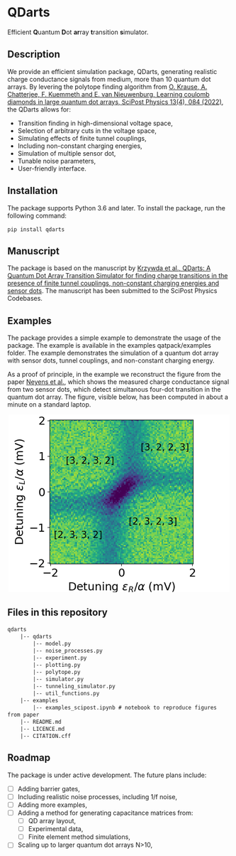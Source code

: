 # QDarts
Efficient **Q**uantum **D**ot **ar**ray **t**ransition **s**imulator. 

## Description
We provide an efficient simulation package, QDarts, generating realistic charge conductance signals from medium, more than 10 quantum dot arrays. By levering the polytope finding algorithm from [O. Krause, A. Chatterjee, F. Kuemmeth and E. van Nieuwenburg, Learning coulomb diamonds in large quantum dot arrays, SciPost Physics 13(4), 084 (2022)](https://scipost.org/SciPostPhys.13.4.084), the QDarts allows for:
- Transition finding in high-dimensional voltage space, 
- Selection of arbitrary cuts in the voltage space,
- Simulating effects of finite tunnel couplings,
- Including non-constant charging energies,
- Simulation of multiple sensor dot,
- Tunable noise parameters,
- User-friendly interface.

## Installation
The package supports Python 3.6 and later. To install the package, run the following command:

    pip install qdarts

## Manuscript
The package is based on the manuscript by [Krzywda et al., QDarts: A Quantum Dot Array Transition Simulator for finding charge transitions in the presence of finite tunnel couplings, non-constant charging energies and sensor dots](https://arxiv.org/abs/2404.02064). The manuscript has been submitted to the SciPost Physics Codebases.

## Examples
The package provides a simple example to demonstrate the usage of the package. The example is available in the examples qatpack/examples folder. The example demonstrates the simulation of a quantum dot array with sensor dots, tunnel couplings, and non-constant charging energy. 

As a proof of principle, in the example we reconstruct the figure from the paper [Neyens et al.](https://journals.aps.org/prapplied/abstract/10.1103/PhysRevApplied.12.064049z), which shows the measured charge conductance signal from two sensor dots, which detect simultanous four-dot transition in the quantum dot array. The figure, visible below, has been computed in about a minute on a standard laptop.

<p align="center">
  <img src="https://github.com/condensedAI/QDarts/blob/main/examples/figures/neyens.png" />
<p/>
    
## Files in this repository
    qdarts
        |-- qdarts
            |-- model.py
            |-- noise_processes.py
            |-- experiment.py
            |-- plotting.py
            |-- polytope.py 
            |-- simulator.py
            |-- tunneling_simulator.py
            |-- util_functions.py
        |-- examples
            |-- examples_scipost.ipynb # notebook to reproduce figures from paper
        |-- README.md
        |-- LICENCE.md
        |-- CITATION.cff


## Roadmap
The package is under active development. The future plans include:
- [ ]   Adding barrier gates,
- [ ]   Including realistic noise processes, including 1/f noise,
- [ ]   Adding more examples,
- [ ]   Adding a method for generating capacitance matrices from:
    - [ ] QD array layout,
    - [ ] Experimental data,
    - [ ] Finite element method simulations,
- [ ]   Scaling up to larger quantum dot arrays N>10,

